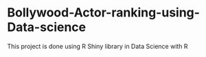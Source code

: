 # Bollywood-Actor-ranking-using-Data-science
This project is done using R Shiny library in Data Science with R
